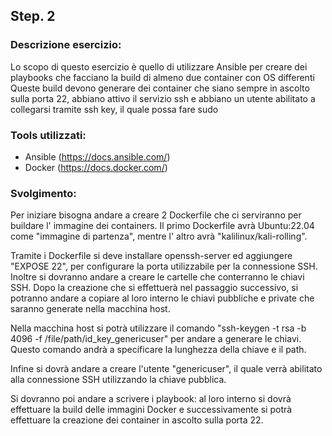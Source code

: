 
## Step. 2
### Descrizione esercizio:

Lo scopo di questo esercizio è quello di utilizzare Ansible per creare dei playbooks che facciano la build di almeno due container con OS differenti
Queste build devono generare dei container che siano sempre in ascolto sulla porta 22, abbiano attivo il servizio ssh e abbiano un utente abilitato a collegarsi tramite ssh key, il quale possa fare sudo

### Tools utilizzati:
- Ansible (https://docs.ansible.com/)
- Docker (https://docs.docker.com/)

### Svolgimento:

Per iniziare bisogna andare a creare 2 Dockerfile che ci serviranno per buildare l' immagine dei containers. Il primo Dockerfile avrà Ubuntu:22.04 come "immagine di partenza", mentre l' altro avrà "kalilinux/kali-rolling". 

Tramite i Dockerfile si deve installare openssh-server ed aggiungere "EXPOSE 22", per configurare la porta utilizzabile per la connessione SSH. Inoltre si dovranno andare a creare le cartelle che conterranno le chiavi SSH. Dopo la creazione che si effettuerà nel passaggio successivo, si potranno andare a copiare al loro interno le chiavi pubbliche e private che saranno generate nella macchina host.

Nella macchina host si potrà utilizzare il comando "ssh-keygen -t rsa -b 4096 -f /file/path/id_key_genericuser" per andare a generare le chiavi. Questo comando andrà a specificare la lunghezza della chiave e il path.

Infine si dovrà andare a creare l'utente "genericuser", il quale verrà abilitato alla connessione SSH utilizzando la chiave pubblica. 

Si dovranno poi andare a scrivere i playbook: al loro interno si dovrà effettuare la build delle immagini Docker e successivamente si potrà effettuare la creazione dei container in ascolto sulla porta 22.
